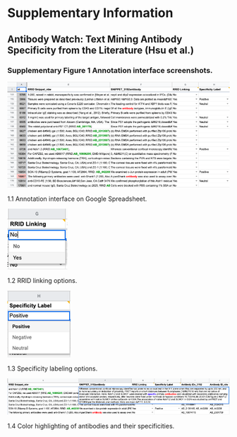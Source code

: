 # Supplementary Information
## Antibody Watch: Text Mining Antibody Specificity from the Literature (Hsu et al.) 
### Supplementary Figure 1 Annotation interface screenshots.
![Fig 1.1](SupImages/SupFig1-1.png)

1.1 Annotation interface on Google Spreadsheet.

![Fig 1.2](SupImages/SupFig1-2.png)

1.2 RRID linking options.

![Fig 1.3](SupImages/SupFig1-3.png)

1.3 Specificity labeling options.

![Fig 1.4](SupImages/SupFig1-4.png)

1.4 Color highlighting of antibodies and their specificities.
